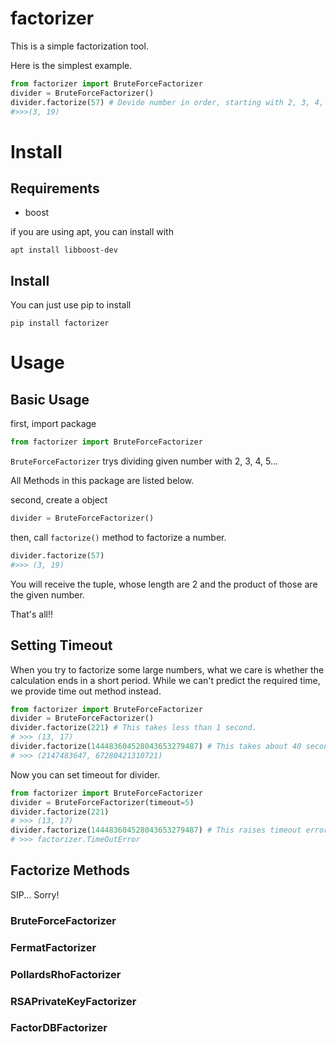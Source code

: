 # factorizer

This is a simple factorization tool.

Here is the simplest example.

```usage.py
from factorizer import BruteForceFactorizer
divider = BruteForceFactorizer() 
divider.factorize(57) # Devide number in order, starting with 2, 3, 4, 5...
#>>>(3, 19)
```

# Install
## Requirements
 - boost
 
 if you are using apt, you can install with
 ```
 apt install libboost-dev
 ```

 ## Install
 You can just use pip to install
 ```
pip install factorizer
 ```
 
 # Usage
 ## Basic Usage

first, import package
 ```usage.py
 from factorizer import BruteForceFactorizer
 ```

 ```BruteForceFactorizer``` trys dividing given number with 2, 3, 4, 5...

All Methods in this package are listed below.

second, create a object
```usage.py
divider = BruteForceFactorizer()
```
then, call ```factorize()``` method to factorize a number.
```usage.py
divider.factorize(57)
#>>> (3, 19)
```
You will receive the tuple, whose length are 2 and the product of those are the given number.

That's all!!

## Setting Timeout
When you try to factorize some large numbers, what we care is whether the calculation ends in a short period. While we can't predict the required time, we provide time out method instead.

```no_timeout.py
from factorizer import BruteForceFactorizer
divider = BruteForceFactorizer()
divider.factorize(221) # This takes less than 1 second.
# >>> (13, 17) 
divider.factorize(144483604528043653279487) # This takes about 40 seconds in my environment.
# >>> (2147483647, 67280421310721)
```
Now you can set timeout for divider.

```timeout.py
from factorizer import BruteForceFactorizer
divider = BruteForceFactorizer(timeout=5)
divider.factorize(221)
# >>> (13, 17) 
divider.factorize(144483604528043653279487) # This raises timeout error after 5 seconds.
# >>> factorizer.TimeOutError
```

## Factorize Methods
SIP... Sorry!
### BruteForceFactorizer
### FermatFactorizer
### PollardsRhoFactorizer
### RSAPrivateKeyFactorizer
### FactorDBFactorizer